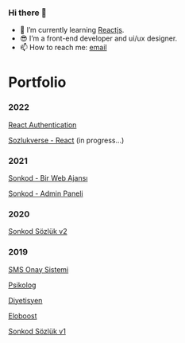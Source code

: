 ### Hi there 👋

- 🌱 I’m currently learning  [Reactjs](https://reactjs.org/).
- 😎 I’m a front-end developer and ui/ux designer.
- 📫 How to reach me:   [email](mailto:tolgabrandt@gmail.com)

# Portfolio

### 2022
[React Authentication](https://react-auth2022.netlify.app)

[Sozlukverse - React](https://fastidious-empanada-13d3df.netlify.app) (in progress...)

### 2021
[Sonkod - Bir Web Ajansı](https://sonkod-2019.netlify.app)
 
[Sonkod - Admin Paneli](https://sonkod-admin-2019.netlify.app)
 
### 2020
[Sonkod Sözlük v2](https://sozluk-2020.netlify.app)

 ### 2019
[SMS Onay Sistemi](https://sms-2019.netlify.app)
 
[Psikolog](https://psikolog-2019.netlify.app)
 
[Diyetisyen](https://diyetisyen-2019.netlify.app)

[Eloboost](https://eloboost-2019.netlify.com)

[Sonkod Sözlük v1](https://sozluk-2019.netlify.app)



